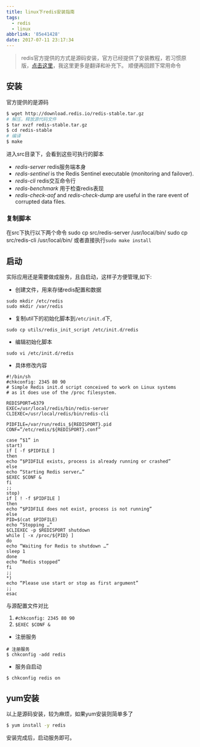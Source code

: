 ```yaml
---
title: linux下redis安装指南
tags:
  - redis
  - linux
abbrlink: '85e41428'
date: 2017-07-11 23:17:34
---
```

> redis官方提供的方式是源码安装，官方已经提供了安装教程，若习惯原版，[点击这里](https://redis.io/topics/quickstart)，我这里更多是翻译和补充下。
顺便再回顾下常用命令

## 安装
官方提供的是源码
```bash
$ wget http://download.redis.io/redis-stable.tar.gz
# 解压，释放源代码文件
$ tar xvzf redis-stable.tar.gz
$ cd redis-stable
# 编译
$ make
```
进入src目录下，会看到这些可执行的脚本
+ *redis-server* redis服务端本身
+ *redis-sentinel* is the Redis Sentinel executable (monitoring and failover).
+ *redis-cli* redis交互命令行
+ *redis-benchmark* 用于检查redis表现
+ *redis-check-aof* and *redis-check-dump* are useful in the rare event of corrupted data files.

### 复制脚本
在src下执行以下两个命令
sudo cp src/redis-server /usr/local/bin/
sudo cp src/redis-cli /usr/local/bin/
或者直接执行`sudo make install`

## 启动
实际应用还是需要做成服务，且自启动，这样子方便管理,如下:
+ 创建文件，用来存储redis配置和数据
```
sudo mkdir /etc/redis
sudo mkdir /var/redis
```
+ 复制util下的初始化脚本到`/etc/init.d`下,
```
sudo cp utils/redis_init_script /etc/init.d/redis
```
+ 编辑初始化脚本
```
sudo vi /etc/init.d/redis
```
 - 具体修改内容
```
#!/bin/sh
#chkconfig: 2345 80 90
# Simple Redis init.d script conceived to work on Linux systems
# as it does use of the /proc filesystem.

REDISPORT=6379
EXEC=/usr/local/redis/bin/redis-server
CLIEXEC=/usr/local/redis/bin/redis-cli

PIDFILE=/var/run/redis_${REDISPORT}.pid
CONF=”/etc/redis/${REDISPORT}.conf”

case “$1” in
start)
if [ -f $PIDFILE ]
then
echo “$PIDFILE exists, process is already running or crashed”
else
echo “Starting Redis server…”
$EXEC $CONF &
fi
;;
stop)
if [ ! -f $PIDFILE ]
then
echo “$PIDFILE does not exist, process is not running”
else
PID=$(cat $PIDFILE)
echo “Stopping …”
$CLIEXEC -p $REDISPORT shutdown
while [ -x /proc/${PID} ]
do
echo “Waiting for Redis to shutdown …”
sleep 1
done
echo “Redis stopped”
fi
;;
*)
echo “Please use start or stop as first argument”
;;
esac

```
与源配置文件对比
1. `#chkconfig: 2345 80 90`
2. `$EXEC $CONF &`

+ 注册服务 
```
# 注册服务 
$ chkconfig -add redis
```
+ 服务自启动
```
$ chkconfig redis on 
```
## yum安装
以上是源码安装，较为麻烦，如果yum安装则简单多了
```bash
$ yum install -y redis
```
安装完成后，启动服务即可。


